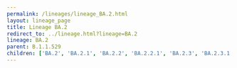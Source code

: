 ```yaml
---
permalink: /lineages/lineage_BA.2.html
layout: lineage_page
title: Lineage BA.2
redirect_to: ../lineage.html?lineage=BA.2
lineage: BA.2
parent: B.1.1.529
children: ['BA.2', 'BA.2.1', 'BA.2.2', 'BA.2.2.1', 'BA.2.3', 'BA.2.3.1', 'BA.2.3.2', 'BA.2.3.3', 'BA.2.3.4', 'BA.2.3.5', 'BA.2.3.6', 'BA.2.3.7', 'BA.2.3.8', 'BA.2.3.9', 'BA.2.3.10', 'BA.2.3.11', 'BA.2.3.12', 'BA.2.3.13', 'BA.2.3.14', 'BA.2.3.15', 'BA.2.3.16', 'BA.2.3.17', 'BA.2.3.18', 'BA.2.3.19', 'BA.2.3.20', 'BA.2.4', 'BA.2.5', 'BA.2.6', 'BA.2.7', 'BA.2.8', 'BA.2.9', 'BA.2.9.1', 'BA.2.9.2', 'BA.2.9.3', 'BA.2.9.4', 'BA.2.9.5', 'BA.2.9.6', 'BA.2.10', 'BA.2.10.1', 'BA.2.10.2', 'BA.2.10.3', 'BA.2.10.4', 'BA.2.11', 'BA.2.12', 'BA.2.12.1', 'BA.2.12.2', 'BA.2.13', 'BA.2.13.1', 'BA.2.14', 'BA.2.15', 'BA.2.16', 'BA.2.17', 'BA.2.18', 'BA.2.19', 'BA.2.20', 'BA.2.21', 'BA.2.22', 'BA.2.23', 'BA.2.23.1', 'BA.2.24', 'BA.2.25', 'BA.2.25.1', 'BA.2.26', 'BA.2.27', 'BA.2.28', 'BA.2.29', 'BA.2.30', 'BA.2.31', 'BA.2.31.1', 'BA.2.32', 'BA.2.33', 'BA.2.34', 'BA.2.35', 'BA.2.36', 'BA.2.36.1', 'BA.2.37', 'BA.2.38', 'BA.2.38.1', 'BA.2.38.2', 'BA.2.38.3', 'BA.2.39', 'BA.2.40', 'BA.2.40.1', 'BA.2.41', 'BA.2.42', 'BA.2.43', 'BA.2.44', 'BA.2.45', 'BA.2.46', 'BA.2.47', 'BA.2.48', 'BA.2.49', 'BA.2.50', 'BA.2.51', 'BA.2.52', 'BA.2.53', 'BA.2.54', 'BA.2.55', 'BA.2.56', 'BA.2.56.1', 'BA.2.57', 'BA.2.58', 'BA.2.59', 'BA.2.60', 'BA.2.61', 'BA.2.62', 'BA.2.63', 'BA.2.64', 'BA.2.65', 'BA.2.66', 'BA.2.67', 'BA.2.68', 'BA.2.69', 'BA.2.70', 'BA.2.71', 'BA.2.72', 'BA.2.73', 'BA.2.74', 'BA.2.75', 'BA.2.75.1', 'BA.2.75.2', 'BA.2.75.3', 'BA.2.75.4', 'BA.2.75.5', 'BA.2.75.6', 'BA.2.75.7', 'BA.2.75.8', 'BA.2.75.9', 'BA.2.76', 'BA.2.76.1', 'BA.2.76.2', 'BA.2.77', 'BA.2.80', 'BA.2.81', 'BA.2.82', 'BA.2.83', 'BA.2.84', 'BA.2.85']
---
```

